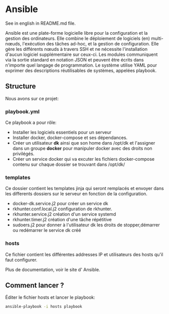 # Ansible

See in english in README.md file.

Ansible est une plate-forme logicielle libre pour la configuration et la gestion des ordinateurs. Elle combine le déploiement de logiciels (en) multi-nœuds, l'exécution des tâches ad-hoc, et la gestion de configuration. Elle gère les différents nœuds à travers SSH et ne nécessite l'installation d'aucun logiciel supplémentaire sur ceux-ci. Les modules communiquent via la sortie standard en notation JSON et peuvent être écrits dans n'importe quel langage de programmation. Le système utilise YAML pour exprimer des descriptions réutilisables de systèmes, appelées playbook.

## Structure

Nous avons sur ce projet:
### **playbook.yml**
Ce playbook a pour rôle:
- Installer les logiciels essentiels pour un serveur
- Installer docker, docker-compose et ses dépendances.
- Créer un utilisateur **dk** ainsi que son home dans /opt/dk et l'assigner dans un groupe **docker** pour manipuler docker avec des droits non privilégés.
- Créer un service docker qui va excuter les fichiers docker-compose contenu sur chaque dossier se trouvant dans /opt/dk/

### **templates**
Ce dossier contient les templates jinja qui seront remplacés et envoyer dans les differents dossiers sur le serveur en fonction de la configuration.
- docker-dk.service.j2 pour créer un service dk
- rkhunter.conf.local.j2 configuration de rkhunter.
- rkhunter.service.j2 création d'un service systemd
- rkhunter.timer.j2 création d'une tâche répétitive
- sudoers.j2 pour donner à l'utilisateur dk les droits de stopper,démarrer ou redémarrer le service dk créé

### **hosts**
Ce fichier contient les différentes addresses IP et utilisateurs des hosts qu'il faut configurer.

Plus de documentation, voir le site d' Ansible.

## Comment lancer ?

Éditer le fichier hosts et lancer le playbook:

```bash
ansible-playbook -i hosts playbook
```